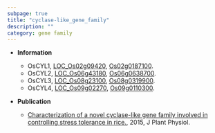 ```yaml
---
subpage: true
title: "cyclase-like_gene_family"
description: ""
category: gene family
---
```


* **Information**  
    + OsCYL1, [LOC_Os02g09420](http://rice.plantbiology.msu.edu/cgi-bin/ORF_infopage.cgi?orf=LOC_Os02g09420), [Os02g0187100](http://rapdb.dna.affrc.go.jp/viewer/gbrowse_details/irgsp1?name=Os02g0187100).
    + OsCYL2, [LOC_Os06g43180](http://rice.plantbiology.msu.edu/cgi-bin/ORF_infopage.cgi?orf=LOC_Os06g43180), [Os06g0638700](http://rapdb.dna.affrc.go.jp/viewer/gbrowse_details/irgsp1?name=Os06g0638700).
    + OsCYL3, [LOC_Os08g23100](http://rice.plantbiology.msu.edu/cgi-bin/ORF_infopage.cgi?orf=LOC_Os08g23100), [Os08g0319900](http://rapdb.dna.affrc.go.jp/viewer/gbrowse_details/irgsp1?name=Os08g0319900).
    + OsCYL4, [LOC_Os09g02270](http://rice.plantbiology.msu.edu/cgi-bin/ORF_infopage.cgi?orf=LOC_Os09g02270), [Os09g0110300](http://rapdb.dna.affrc.go.jp/viewer/gbrowse_details/irgsp1?name=Os09g0110300).

* **Publication**  
    + [Characterization of a novel cyclase-like gene family involved in controlling stress tolerance in rice.](http://www.ncbi.nlm.nih.gov/pubmed?term=Characterization+of+a+novel+cyclase-like+gene+family+involved+in+controlling+stress+tolerance+in+rice.%5BTitle%5D), 2015, J Plant Physiol.


